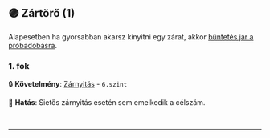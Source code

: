 ## 🟣 Zártörő (1)

Alapesetben ha gyorsabban akarsz kinyitni egy zárat, akkor [büntetés jár a próbadobásra](../kepzettsegek.szekunder/zarnyitas.md#m%C3%B3dos%C3%ADt%C3%B3-k%C3%B6r%C3%BClm%C3%A9nyek).

### 1. fok

🔒 **Követelmény**: [Zárnyitás](../kepzettsegek.szekunder/zarnyitas.md) - `6.szint`

🌟 **Hatás**: Sietős zárnyitás esetén sem emelkedik a célszám.

<br />

---
